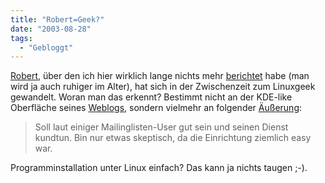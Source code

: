 ```yaml
---
title: "Robert=Geek?"
date: "2003-08-28"
tags:
  - "Gebloggt"
---
```


[Robert](http://roblog.de/), über den ich hier wirklich lange nichts mehr [berichtet](http://www.couchblog.de/couchblog/archives/2002/12/mit_verlaub.php "couchblog: Mit Verlaub") habe (man wird ja auch ruhiger im Alter), hat sich in der Zwischenzeit zum Linuxgeek gewandelt. Woran man das erkennt? Bestimmt nicht an der KDE-like Oberfläche seines [Weblogs](http://roblog.de/), sondern vielmehr an folgender [Äußerung](http://roblog.de/item/spamassassin.php "roblog | Spamassassin..."):

> Soll laut einiger Mailinglisten-User gut sein und seinen Dienst kundtun. Bin nur etwas skeptisch, da die Einrichtung ziemlich easy war.

Programminstallation unter Linux einfach? Das kann ja nichts taugen ;-).
